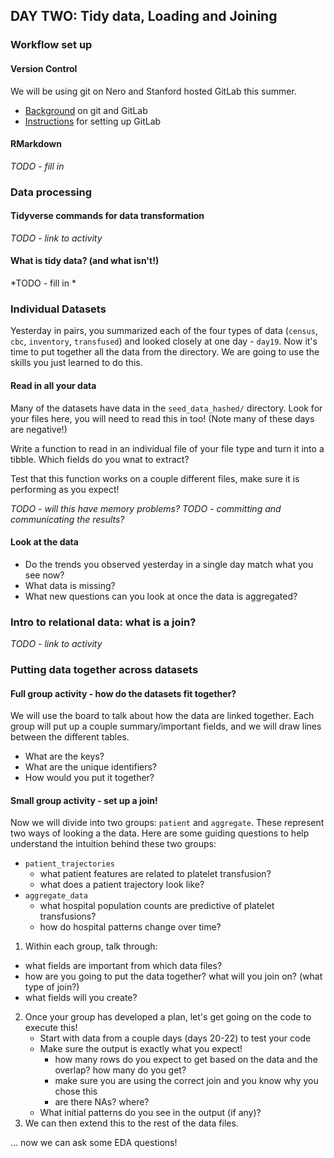 
## DAY TWO: Tidy data, Loading and Joining

### Workflow set up

#### Version Control
We will be using git on Nero and Stanford hosted GitLab this summer.
 * [Background](../../resources/git_gitlab_intro.md) on git and GitLab
 * [Instructions](../../resources/gitlab_setup.md) for setting up GitLab 

#### RMarkdown
*TODO - fill in*

### Data processing

#### Tidyverse commands for data transformation
*TODO - link to activity*

#### What is tidy data? (and what isn't!)
*TODO - fill in *

### Individual Datasets
Yesterday in pairs, you summarized each of the four types of data (`census`, `cbc`, `inventory`, `transfused`) and looked closely at one day - `day19`. Now it's time to put together all the data from the directory. We are going to use the skills you just learned to do this.

#### Read in all your data
Many of the datasets have data in the `seed_data_hashed/` directory. Look for your files here, you will need to read this in too! (Note many of these days are negative!)

Write a function to read in an individual file of your file type and turn it into a tibble. Which fields do you wnat to extract?

Test that this function works on a couple different files, make sure it is performing as you expect!

*TODO - will this have memory problems?*
*TODO - committing and communicating the results?*

#### Look at the data
 * Do the trends you observed yesterday in a single day match what you see now?
 * What data is missing?
 * What new questions can you look at once the data is aggregated?

### Intro to relational data: what is a join?
*TODO - link to activity*

### Putting data together across datasets

#### Full group activity - how do the datasets fit together?
We will use the board to talk about how the data are linked together. Each group will put up a couple summary/important fields, and we will draw lines between the different tables.
 - What are the keys? 
 - What are the unique identifiers? 
 - How would you put it together?

#### Small group activity - set up a join!
Now we will divide into two groups: `patient` and `aggregate`. These represent two ways of looking a the data. Here are some guiding questions to help understand the intuition behind these two groups:
 - `patient_trajectories` 
    + what patient features are related to platelet transfusion? 
    + what does a patient trajectory look like?
 - `aggregate_data` 
    + what hospital population counts are predictive of platelet transfusions?
    + how do hospital patterns change over time?
    
1. Within each group, talk through:
  - what fields are important from which data files?
  - how are you going to put the data together? what will you join on? (what type of join?)
  - what fields will you create?
  
2. Once your group has developed a plan, let's get going on the code to execute this!
   - Start with data from a couple days (days 20-22) to test your code
   - Make sure the output is exactly what you expect! 
        + how many rows do you expect to get based on the data and the overlap? how many do you get? 
        + make sure you are using the correct join and you know why you chose this      
        + are there NAs? where?
    - What initial patterns do you see in the output (if any)?
3. We can then extend this to the rest of the data files. 

... now we can ask some EDA questions!
   

